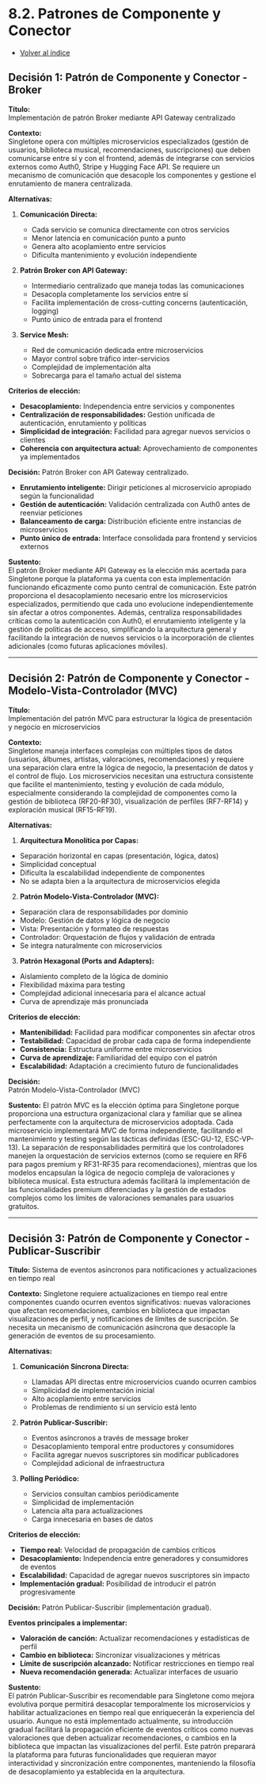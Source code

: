 # 8.2. Patrones de Componente y Conector
- [Volver al índice](/8/8.md)

## Decisión 1: Patrón de Componente y Conector - Broker

**Título:**  
Implementación de patrón Broker mediante API Gateway centralizado

**Contexto:**  
Singletone opera con múltiples microservicios especializados (gestión de usuarios, biblioteca musical, recomendaciones, suscripciones) que deben comunicarse entre sí y con el frontend, además de integrarse con servicios externos como Auth0, Stripe y Hugging Face API. Se requiere un mecanismo de comunicación que desacople los componentes y gestione el enrutamiento de manera centralizada.

**Alternativas:**
1. **Comunicación Directa:**
   - Cada servicio se comunica directamente con otros servicios
   - Menor latencia en comunicación punto a punto
   - Genera alto acoplamiento entre servicios
   - Dificulta mantenimiento y evolución independiente

2. **Patrón Broker con API Gateway:**
   - Intermediario centralizado que maneja todas las comunicaciones
   - Desacopla completamente los servicios entre sí
   - Facilita implementación de cross-cutting concerns (autenticación, logging)
   - Punto único de entrada para el frontend

3. **Service Mesh:**
   - Red de comunicación dedicada entre microservicios
   - Mayor control sobre tráfico inter-servicios
   - Complejidad de implementación alta
   - Sobrecarga para el tamaño actual del sistema

**Criterios de elección:**
- **Desacoplamiento:** Independencia entre servicios y componentes
- **Centralización de responsabilidades:** Gestión unificada de autenticación, enrutamiento y políticas
- **Simplicidad de integración:** Facilidad para agregar nuevos servicios o clientes
- **Coherencia con arquitectura actual:** Aprovechamiento de componentes ya implementados

**Decisión:**
Patrón Broker con API Gateway centralizado.

- **Enrutamiento inteligente:** Dirigir peticiones al microservicio apropiado según la funcionalidad
- **Gestión de autenticación:** Validación centralizada con Auth0 antes de reenviar peticiones
- **Balanceamento de carga:** Distribución eficiente entre instancias de microservicios
- **Punto único de entrada:** Interface consolidada para frontend y servicios externos

**Sustento:**  
El patrón Broker mediante API Gateway es la elección más acertada para Singletone porque la plataforma ya cuenta con esta implementación funcionando eficazmente como punto central de comunicación. Este patrón proporciona el desacoplamiento necesario entre los microservicios especializados, permitiendo que cada uno evolucione independientemente sin afectar a otros componentes. Además, centraliza responsabilidades críticas como la autenticación con Auth0, el enrutamiento inteligente y la gestión de políticas de acceso, simplificando la arquitectura general y facilitando la integración de nuevos servicios o la incorporación de clientes adicionales (como futuras aplicaciones móviles).

---

## Decisión 2: Patrón de Componente y Conector - Modelo-Vista-Controlador (MVC)

**Título:**  
Implementación del patrón MVC para estructurar la lógica de presentación y negocio en microservicios

**Contexto:**  
Singletone maneja interfaces complejas con múltiples tipos de datos (usuarios, álbumes, artistas, valoraciones, recomendaciones) y requiere una separación clara entre la lógica de negocio, la presentación de datos y el control de flujo. Los microservicios necesitan una estructura consistente que facilite el mantenimiento, testing y evolución de cada módulo, especialmente considerando la complejidad de componentes como la gestión de biblioteca (RF20-RF30), visualización de perfiles (RF7-RF14) y exploración musical (RF15-RF19).

**Alternativas:**  
1. **Arquitectura Monolítica por Capas:**  
  - Separación horizontal en capas (presentación, lógica, datos)
  - Simplicidad conceptual
  - Dificulta la escalabilidad independiente de componentes
  - No se adapta bien a la arquitectura de microservicios elegida

2. **Patrón Modelo-Vista-Controlador (MVC):**  
  - Separación clara de responsabilidades por dominio
  - Modelo: Gestión de datos y lógica de negocio
  - Vista: Presentación y formateo de respuestas
  - Controlador: Orquestación de flujos y validación de entrada
  - Se integra naturalmente con microservicios

3. **Patrón Hexagonal (Ports and Adapters):**  
  - Aislamiento completo de la lógica de dominio
  - Flexibilidad máxima para testing
  - Complejidad adicional innecesaria para el alcance actual
  - Curva de aprendizaje más pronunciada

**Criterios de elección:**  
- **Mantenibilidad:** Facilidad para modificar componentes sin afectar otros
- **Testabilidad:** Capacidad de probar cada capa de forma independiente
- **Consistencia:** Estructura uniforme entre microservicios
- **Curva de aprendizaje:** Familiaridad del equipo con el patrón
- **Escalabilidad:** Adaptación a crecimiento futuro de funcionalidades

**Decisión:**  
Patrón Modelo-Vista-Controlador (MVC)

**Sustento:**
El patrón MVC es la elección óptima para Singletone porque proporciona una estructura organizacional clara y familiar que se alinea perfectamente con la arquitectura de microservicios adoptada. Cada microservicio implementará MVC de forma independiente, facilitando el mantenimiento y testing según las tácticas definidas (ESC-GU-12, ESC-VP-13). La separación de responsabilidades permitirá que los controladores manejen la orquestación de servicios externos (como se requiere en RF6 para pagos premium y RF31-RF35 para recomendaciones), mientras que los modelos encapsulan la lógica de negocio compleja de valoraciones y biblioteca musical. Esta estructura además facilitará la implementación de las funcionalidades premium diferenciadas y la gestión de estados complejos como los límites de valoraciones semanales para usuarios gratuitos.

---

## Decisión 3: Patrón de Componente y Conector - Publicar-Suscribir

**Título:**
Sistema de eventos asíncronos para notificaciones y actualizaciones en tiempo real

**Contexto:**
Singletone requiere actualizaciones en tiempo real entre componentes cuando ocurren eventos significativos: nuevas valoraciones que afectan recomendaciones, cambios en biblioteca que impactan visualizaciones de perfil, y notificaciones de límites de suscripción. Se necesita un mecanismo de comunicación asíncrona que desacople la generación de eventos de su procesamiento.

**Alternativas:**
1. **Comunicación Síncrona Directa:**
   - Llamadas API directas entre microservicios cuando ocurren cambios
   - Simplicidad de implementación inicial
   - Alto acoplamiento entre servicios
   - Problemas de rendimiento si un servicio está lento

2. **Patrón Publicar-Suscribir:**
   - Eventos asíncronos a través de message broker
   - Desacoplamiento temporal entre productores y consumidores
   - Facilita agregar nuevos suscriptores sin modificar publicadores
   - Complejidad adicional de infraestructura

3. **Polling Periódico:**
   - Servicios consultan cambios periódicamente
   - Simplicidad de implementación
   - Latencia alta para actualizaciones
   - Carga innecesaria en bases de datos

**Criterios de elección:**
- **Tiempo real:** Velocidad de propagación de cambios críticos
- **Desacoplamiento:** Independencia entre generadores y consumidores de eventos
- **Escalabilidad:** Capacidad de agregar nuevos suscriptores sin impacto
- **Implementación gradual:** Posibilidad de introducir el patrón progresivamente

**Decisión:**
Patrón Publicar-Suscribir (implementación gradual).

**Eventos principales a implementar:**
- **Valoración de canción:** Actualizar recomendaciones y estadísticas de perfil
- **Cambio en biblioteca:** Sincronizar visualizaciones y métricas
- **Límite de suscripción alcanzado:** Notificar restricciones en tiempo real
- **Nueva recomendación generada:** Actualizar interfaces de usuario

**Sustento:**  
El patrón Publicar-Suscribir es recomendable para Singletone como mejora evolutiva porque permitirá desacoplar temporalmente los microservicios y habilitar actualizaciones en tiempo real que enriquecerán la experiencia del usuario. Aunque no está implementado actualmente, su introducción gradual facilitará la propagación eficiente de eventos críticos como nuevas valoraciones que deben actualizar recomendaciones, o cambios en la biblioteca que impactan las visualizaciones del perfil. Este patrón preparará la plataforma para futuras funcionalidades que requieran mayor interactividad y sincronización entre componentes, manteniendo la filosofía de desacoplamiento ya establecida en la arquitectura.